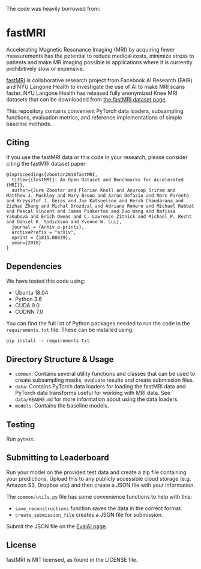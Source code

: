 The code was heavily borrowed from:

# fastMRI


Accelerating Magnetic Resonance Imaging (MRI) by acquiring fewer measurements has the
potential to reduce medical costs, minimize stress to patients and make MR imaging 
possible in applications where it is currently prohibitively slow or expensive.

[fastMRI](http://fastMRI.org) is collaborative research project from Facebook AI Research (FAIR)
and NYU Langone Health to investigate the use of AI to make MRI scans faster.
NYU Langone Health has released fully anonymized Knee MRI datasets that can
be downloaded from [the fastMRI dataset page](https://fastmri.med.nyu.edu/).


This repository contains convenient PyTorch data loaders, subsampling functions, evaluation
metrics, and reference implementations of simple baseline methods.


## Citing
If you use the fastMRI data or this code in your research, please consider citing
the fastMRI dataset paper:
```
@inproceedings{zbontar2018fastMRI,
  title={{fastMRI}: An Open Dataset and Benchmarks for Accelerated {MRI}},
  author={Jure Zbontar and Florian Knoll and Anuroop Sriram and Matthew J. Muckley and Mary Bruno and Aaron Defazio and Marc Parente and Krzysztof J. Geras and Joe Katsnelson and Hersh Chandarana and Zizhao Zhang and Michal Drozdzal and Adriana Romero and Michael Rabbat and Pascal Vincent and James Pinkerton and Duo Wang and Nafissa Yakubova and Erich Owens and C. Lawrence Zitnick and Michael P. Recht and Daniel K. Sodickson and Yvonne W. Lui},
  journal = {ArXiv e-prints},
  archivePrefix = "arXiv",
  eprint = {1811.08839},
  year={2018}
}
```

## Dependencies
We have tested this code using:
* Ubuntu 18.04
* Python 3.6
* CUDA 9.0
* CUDNN 7.0

You can find the full list of Python packages needed to run the code in the
`requirements.txt` file. These can be installed using:
```bash
pip install -r requirements.txt
```

## Directory Structure & Usage
* `common`: Contains several utility functions and classes that can be used to
create subsampling masks, evaluate results and create submission files.
* `data`: Contains PyTorch data loaders for loading the fastMRI data and PyTorch
data transforms useful for working with MRI data. See `data/README.md` for more
information about using the data loaders.
* `models`: Contains the baseline models.

## Testing
Run `pytest`.

## Submitting to Leaderboard
Run your model on the provided test data and create a zip file containing your
predictions. Upload this to any publicly accessible cloud storage (e.g. Amazon
S3, Dropbox etc) and then create a JSON file with your information.

The `common/utils.py` file has some convenience functions to help with this:
* `save_reconstructions` function saves the data in the correct
 format.
* `create_submission_file` creates a JSON file for submission.

Submit the JSON file on the
[EvalAI page](https://evalai.cloudcv.org/web/challenges/challenge-page/153/overview).

## License
fastMRI is MIT licensed, as found in the LICENSE file.
